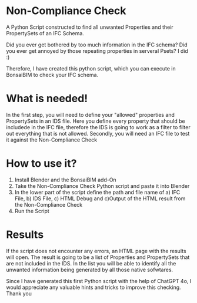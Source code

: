 # Non-Compliance Check
A Python Script constructed to find all unwanted Properties and their PropertySets of an IFC Schema.

Did you ever get bothered by too much information in the IFC schema?
Did you ever get annoyed by those repeating properties in serveral Psets?
I did :)

Therefore, I have created this python script, which you can execute in BonsaiBIM to check your IFC schema.

# What is needed!
In the first step, you will need to define your "allowed" properties and PropertySets in an IDS file. Here you define every property that should be includede in the IFC file, therefore the IDS is going to work as a filter to filter out everything that is not allowed.
Secondly, you will need an IFC file to test it against the Non-Compliance Check

# How to use it?
1. Install Blender and the BonsaiBIM add-On
2. Take the Non-Compliance Check Python script and paste it into Blender
3. In the lower part of the script define the path and file name of a) IFC File, b) IDS File, c) HTML Debug and c)Output of the HTML result from the Non-Compliance Check
4. Run the Script

# Results
If the script does not encounter any errors, an HTML page with the results will open.
The result is going to be a list of Properties and PropertySets that are not included in the IDS. In the list you will be able to identify all the unwanted information being generated by all those native sofwtares.

Since I have generated this first Python script with the help of ChatGPT 4o, I would appreciate any valuable hints and tricks to improve this checking.
Thank you
